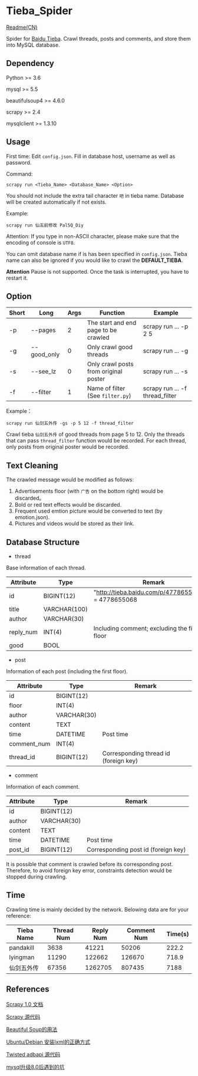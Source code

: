 # Tieba_Spider
[Readme(CN)](README.md)

Spider for [Baidu Tieba](https://tieba.baidu.com). Crawl threads, posts and comments, and store them into MySQL database. 

## Dependency
Python >= 3.6

mysql >= 5.5

beautifulsoup4 >= 4.6.0

scrapy >= 2.4

mysqlclient >= 1.3.10

## Usage
First time: Edit `config.json`. Fill in database host, username as well as password.

Command:
```
scrapy run <Tieba_Name> <Database_Name> <Option>
```
You should not include the extra tail character `吧` in tieba name. Database will be created automatically if not exists. 

Example:
```
scrapy run 仙五前修改 Pal5Q_Diy
```
Attention: If you type in non-ASCII character, please make sure that the encoding of console is `UTF8`.

You can omit database name if is has been specified in `config.json`. Tieba name can also be ignored if you would like to crawl the **DEFAULT_TIEBA**.

**Attention** Pause is not supported. Once the task is interrupted, you have to restart it.

## Option

|Short |Long       |Args    |Function                              |Example                        |
|------|-----------|--------|--------------------------------------|-------------------------------|
|-p    |--pages    |2       |The start and end page to be crawled  |scrapy run ... -p 2 5          |
|-g    |--good_only|0       |Only crawl good threads               |scrapy run ... -g              |
|-s    |--see_lz   |0       |Only crawl posts from original poster |scrapy run ... -s              |
|-f    |--filter   |1       |Name of filter (See `filter.py`)      |scrapy run ... -f thread_filter| 

Example：
```
scrapy run 仙剑五外传 -gs -p 5 12 -f thread_filter
```
Crawl tieba `仙剑五外传` of good threads from page 5 to 12. Only the threads that can pass `thread_filter` function would be recorded. For each thread, only posts from original poster would be recorded.

## Text Cleaning
The crawled message would be modified as follows:

1. Advertisements floor (with `广告` on the bottom right) would be discarded。
2. Bold or red text effects would be discarded.
3. Frequent used emtion picture would be converted to text (by emotion.json).
4. Pictures and videos would be stored as their link.

## Database Structure
 - thread
 
Base information of each thread.

|Attribute|Type        |Remark                                                  |
|---------|------------|--------------------------------------------------------|
|id       |BIGINT(12)  |"http://tieba.baidu.com/p/4778655068".ID = 4778655068   |
|title    |VARCHAR(100)|                                                        |
|author   |VARCHAR(30) |                                                        |
|reply_num|INT(4)      |Including comment; excluding the first floor            |
|good     |BOOL        |                                                        |


 - post

Information of each post (including the first floor).

|Attribute  |Type       |Remark                               |
|-----------|-----------|-------------------------------------|
|id         |BIGINT(12) |                                     |
|floor      |INT(4)     |                                     |
|author     |VARCHAR(30)|                                     |
|content    |TEXT       |                                     |
|time       |DATETIME   |Post time                            |
|comment_num|INT(4)     |                                     |
|thread_id  |BIGINT(12) |Corresponding thread id (foreign key)|


 - comment
 
Information of each comment.

|Attribute|Type       |Remark                             |
|---------|-----------|-----------------------------------|
|id       |BIGINT(12) |                                   |
|author   |VARCHAR(30)|                                   |
|content  |TEXT       |                                   |
|time     |DATETIME   |Post time                          |
|post_id  |BIGINT(12) |Corresponding post id (foreign key)|

It is possible that comment is crawled before its corresponding post. Therefore, to avoid foreign key error, constraints detection would be stopped during crawling.

## Time
Crawling time is mainly decided by the network. Belowing data are for your reference:

|Tieba Name|Thread Num|Reply Num|Comment Num|Time(s) |
|----------|----------|---------|-----------|--------|
|pandakill |3638      |41221    |50206      |222.2   |
|lyingman  |11290     |122662   |126670     |718.9   |
|仙剑五外传|67356     |1262705  |807435     |7188    |

## References
[Scrapy 1.0 文档][1]

[Scrapy 源代码][2]

[Beautiful Soup的用法][3]

[Ubuntu/Debian 安装lxml的正确方式][4]

[Twisted adbapi 源代码][5]

[mysql升级8.0后遇到的坑][6]


  [1]: http://scrapy-chs.readthedocs.io/zh_CN/1.0/
  [2]: https://coding.net/u/fmyl/p/scrapy
  [3]: https://cuiqingcai.com/1319.html
  [4]: http://www.cnblogs.com/numbbbbb/p/3434519.html
  [5]: https://github.com/twisted/twisted/blob/twisted-16.5.0/src/twisted/enterprise/adbapi.py
  [6]: https://www.shiqidu.com/d/358
